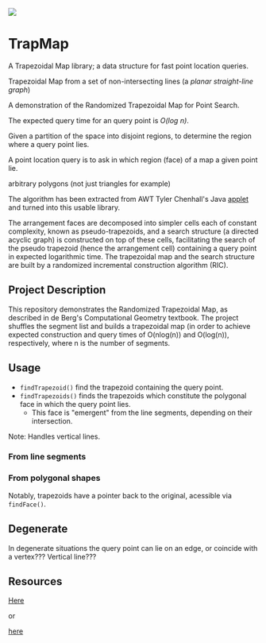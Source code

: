 [![](https://jitpack.io/v/micycle1/TrapezoidalMap.svg)](https://jitpack.io/#micycle1/TrapezoidalMap)

# TrapMap

A Trapezoidal Map library; a data structure for fast point location queries.

Trapezoidal Map from a set of non-intersecting lines (a *planar straight-line graph*)

A demonstration of the Randomized Trapezoidal Map for Point Search.

The expected query time for an query point is *O(log n)*.

Given a partition of the space into disjoint regions, to determine the region where a query point lies.

A point location query is to ask in which region (face) of a map a given point lie.

arbitrary polygons (not just triangles for example)

The algorithm has been extracted from AWT Tyler Chenhall's Java [applet](https://github.com/TylerChenhall/TrapezoidalMap) and turned into this usable library.

The arrangement faces are decomposed into simpler cells each of constant complexity, known as pseudo-trapezoids, and a search structure (a directed acyclic graph) is constructed on top of these cells, facilitating the search of the pseudo trapezoid (hence the arrangement cell) containing a query point in expected logarithmic time. The trapezoidal map and the search structure are built by a randomized incremental construction algorithm (RIC).

## Project Description
This repository demonstrates the Randomized Trapezoidal Map, as described in de Berg's Computational Geometry textbook. The project shuffles the segment list and builds a trapezoidal map (in order to achieve expected construction and query times of O(nlog(n)) and O(log(n)), respectively, where n is the number of segments.

## Usage

* `findTrapezoid()` find the trapezoid containing the query point.
* `findTrapezoids()` finds the trapezoids which constitute the polygonal face in which the query point lies.
  * This face is "emergent" from the line segments, depending on their intersection.

Note: Handles vertical lines.



### From line segments

### From polygonal shapes

Notably, trapezoids have a pointer back to the original, acessible via `findFace()`.

## Degenerate

In degenerate situations the query point can lie on an edge, or coincide with a vertex???
Vertical line???


## Resources

[Here](http://cgm.cs.mcgill.ca/~athens/cs507/Projects/2002/JukkaKaartinen/)

or 

[here](http://janrollmann.de/projects/thesis/)